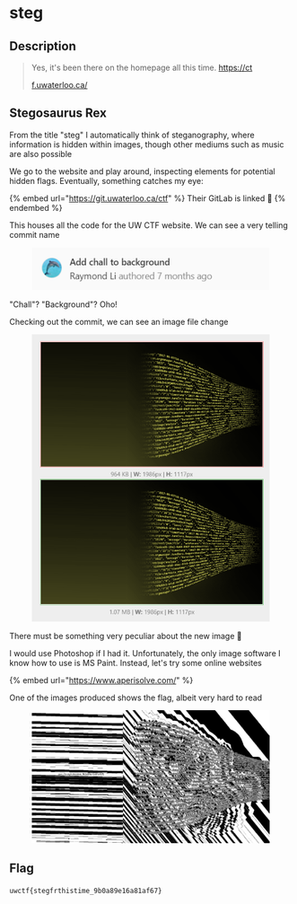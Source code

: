 # steg

## Description

> Yes, it's been there on the homepage all this time. [https://ct](https://ctf.uwaterloo.ca/)
>
>
>
> [f.uwaterloo.ca/](https://ctf.uwaterloo.ca/)

## Stegosaurus Rex

From the title "steg" I automatically think of steganography, where information is hidden within images, though other mediums such as music are also possible

We go to the website and play around, inspecting elements for potential hidden flags. Eventually, something catches my eye:

{% embed url="https://git.uwaterloo.ca/ctf" %}
Their GitLab is linked :eyes:
{% endembed %}

This houses all the code for the UW CTF website. We can see a very telling commit name

<figure><img src="../../.gitbook/assets/image (3) (1).png" alt=""><figcaption></figcaption></figure>

"Chall"? "Background"? Oho!

Checking out the commit, we can see an image file change

<figure><img src="../../.gitbook/assets/image (1) (2).png" alt=""><figcaption></figcaption></figure>

There must be something very peculiar about the new image :thinking:

I would use Photoshop if I had it. Unfortunately, the only image software I know how to use is MS Paint. Instead, let's try some online websites

{% embed url="https://www.aperisolve.com/" %}

One of the images produced shows the flag, albeit very hard to read

<figure><img src="../../.gitbook/assets/image (6) (1).png" alt=""><figcaption></figcaption></figure>

## Flag

`uwctf{stegfrthistime_9b0a89e16a81af67}`
